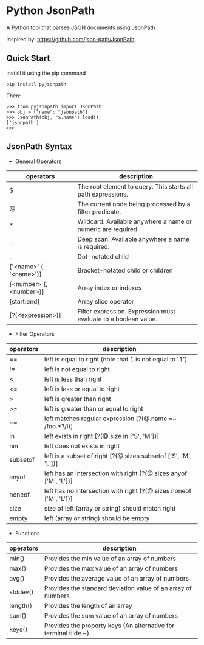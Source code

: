 # Python JsonPath
A Python tool that parses JSON documents using JsonPath

Inspired by: https://github.com/json-path/JsonPath

## Quick Start
install it using the pip command
```
pip install pyjsonpath
```
Then:
```
>>> from pyjsonpath import JsonPath
>>> obj = {"name": "jsonpath"}
>>> JsonPath(obj, "$.name").load()
['jsonpath']
>>>
```

## JsonPath Syntax
- General Operators

|operators|description|
|---|---|
|$|	The root element to query. This starts all path expressions.|
|@|	The current node being processed by a filter predicate.|
|*|	Wildcard. Available anywhere a name or numeric are required.|
|..| Deep scan. Available anywhere a name is required.|
|.<name>|Dot-notated child|
|['\<name\>' (, '\<name>\')]|Bracket-notated child or children|
|[\<number\> (, \<number\>)]|Array index or indexes|
|[start:end]|Array slice operator|
|[?(\<expression\>)]|Filter expression. Expression must evaluate to a boolean value.|

- Filter Operators

|operators|description|
|---|---|
|==	|left is equal to right (note that 1 is not equal to '1')|
|!=	|left is not equal to right|
|<	|left is less than right|
|<=	|left is less or equal to right|
|>	|left is greater than right|
|>=	|left is greater than or equal to right|
|=~	|left matches regular expression [?(@.name =~ /foo.*?/i)]|
|in	|left exists in right [?(@.size in ['S', 'M'])]|
|nin|left does not exists in right|
|subsetof|left is a subset of right [?(@.sizes subsetof ['S', 'M', 'L'])]|
|anyof|left has an intersection with right [?(@.sizes anyof ['M', 'L'])]|
|noneof|left has no intersection with right [?(@.sizes noneof ['M', 'L'])]|
|size|size of left (array or string) should match right|
|empty|left (array or string) should be empty|

- Functions

|operators|description|
|---|---|
|min()|Provides the min value of an array of numbers|
|max()|Provides the max value of an array of numbers|
|avg()|Provides the average value of an array of numbers|
|stddev()|Provides the standard deviation value of an array of numbers|
|length()|Provides the length of an array|
|sum()|Provides the sum value of an array of numbers|
|keys()|Provides the property keys (An alternative for terminal tilde ~)|
